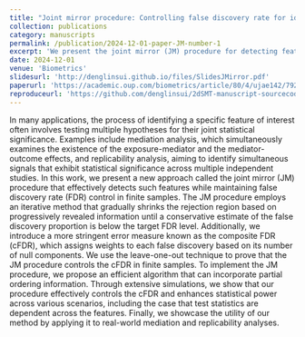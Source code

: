 ```yaml
---
title: "Joint mirror procedure: Controlling false discovery rate for identifying simultaneous signals"
collection: publications
category: manuscripts
permalink: /publication/2024-12-01-paper-JM-number-1
excerpt: 'We present the joint mirror (JM) procedure for detecting features with joint statistical significance while controlling the false discovery rate (FDR) in finite samples. JM iteratively shrinks the rejection region based on updated information until the estimated false discovery proportion meets the target FDR. We further introduce the composite FDR (cFDR), which weights false discoveries by their number of null components, and prove JM’s control of cFDR using a leave-one-out technique. Our efficient algorithm accommodates partial ordering and, through simulations and real applications, demonstrates robust FDR control and improved power.'
date: 2024-12-01
venue: 'Biometrics'
slidesurl: 'http://denglinsui.github.io/files/SlidesJMirror.pdf'
paperurl: 'https://academic.oup.com/biometrics/article/80/4/ujae142/7923040'
reproduceurl: 'https://github.com/denglinsui/2dSMT-manuscript-sourcecode'
---
```

In many applications, the process of identifying a specific feature of interest often involves testing multiple hypotheses for their joint statistical significance. Examples include mediation analysis, which simultaneously examines the existence of the exposure-mediator and the mediator-outcome effects, and replicability analysis, aiming to identify simultaneous signals that exhibit statistical significance across multiple independent studies. In this work, we present a new approach called the joint mirror (JM) procedure that effectively detects such features while maintaining false discovery rate (FDR) control in finite samples. The JM procedure employs an iterative method that gradually shrinks the rejection region based on progressively revealed information until a conservative estimate of the false discovery proportion is below the target FDR level. Additionally, we introduce a more stringent error measure known as the composite FDR (cFDR), which assigns weights to each false discovery based on its number of null components. We use the leave-one-out technique to prove that the JM procedure controls the cFDR in finite samples. To implement the JM procedure, we propose an efficient algorithm that can incorporate partial ordering information. Through extensive simulations, we show that our procedure effectively controls the cFDR and enhances statistical power across various scenarios, including the case that test statistics are dependent across the features. Finally, we showcase the utility of our method by applying it to real-world mediation and replicability analyses.
